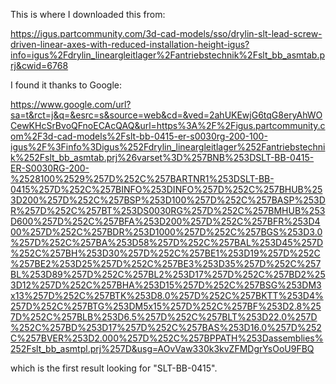 This is where I downloaded this from:

https://igus.partcommunity.com/3d-cad-models/sso/drylin-slt-lead-screw-driven-linear-axes-with-reduced-installation-height-igus?info=igus%2Fdrylin_lineargleitlager%2Fantriebstechnik%2Fslt_bb_asmtab.prj&cwid=6768

I found it thanks to Google:

https://www.google.com/url?sa=t&rct=j&q=&esrc=s&source=web&cd=&ved=2ahUKEwjG6tqG8eryAhWOCewKHcSrBvoQFnoECAcQAQ&url=https%3A%2F%2Figus.partcommunity.com%2F3d-cad-models%2Fslt-bb-0415-er-s0030rg-200-100-igus%2F%3Finfo%3Digus%252Fdrylin_lineargleitlager%252Fantriebstechnik%252Fslt_bb_asmtab.prj%26varset%3D%257BNB%253DSLT-BB-0415-ER-S0030RG-200-%2528100%2529%257D%252C%257BARTNR1%253DSLT-BB-0415%257D%252C%257BINFO%253DINFO%257D%252C%257BHUB%253D200%257D%252C%257BSP%253D100%257D%252C%257BASP%253DR%257D%252C%257BT%253DS0030RG%257D%252C%257BMHUB%253D600%257D%252C%257BFA%253D200%257D%252C%257BFR%253D400%257D%252C%257BDR%253D1000%257D%252C%257BGS%253D3.0%257D%252C%257BA%253D58%257D%252C%257BAL%253D45%257D%252C%257BH%253D30%257D%252C%257BE1%253D19%257D%252C%257BE2%253D25%257D%252C%257BE3%253D35%257D%252C%257BL%253D89%257D%252C%257BL2%253D17%257D%252C%257BD2%253D12%257D%252C%257BHA%253D15%257D%252C%257BSG%253DM3x13%257D%252C%257BTK%253D8.0%257D%252C%257BKTT%253D4%257D%252C%257BTG%253DM5x15%257D%252C%257BF%253D2.8%257D%252C%257BLB%253D6.5%257D%252C%257BLT%253D22.0%257D%252C%257BD%253D17%257D%252C%257BAS%253D16.0%257D%252C%257BVER%253D2.000%257D%252C%257BPPATH%253Dassemblies%252Fslt_bb_asmtpl.prj%257D&usg=AOvVaw330k3kvZFMDgrYsOoU9FBQ

which is the first result looking for "SLT-BB-0415".
